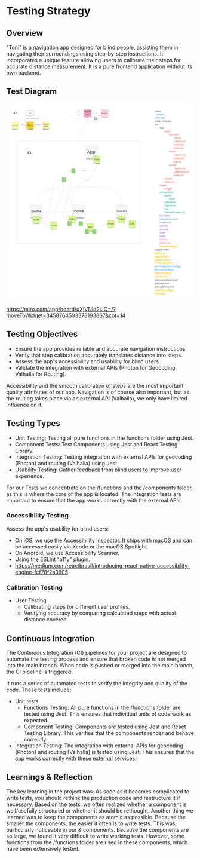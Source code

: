 # Testing Strategy

## Overview

"Toni" is a navigation app designed for blind people,
assisting them in navigating their surroundings using step-by-step instructions.
It incorporates a unique feature allowing users to calibrate their steps for accurate distance measurement.
It is a pure frontend application without its own backend.

## Test Diagram

![TestDiagram](Testdiagram.png)

https://miro.com/app/board/uXjVNld2iJQ=/?moveToWidget=3458764593378193867&cot=14

## Testing Objectives

- Ensure the app provides reliable and accurate navigation instructions.
- Verify that step calibration accurately translates distance into steps.
- Assess the app's accessibility and usability for blind users.
- Validate the integration with external APIs (Photon for Geocoding, Valhalla for Routing).

Accessibility and the smooth calibration of steps are the most important quality attributes of our app. Navigation is of course also important, but as the routing takes place via an external API (Valhalla), we only have limited influence on it.

## Testing Types

- Unit Testing: Testing all pure functions in the functions folder using Jest.
- Component Tests: Test Components using Jest and React Testing Library.
- Integration Testing: Testing integration with external APIs for geocoding (Photon) and routing (Valhalla) using Jest.
  <!--- Functional Testing: Ensure navigation features work correctly, including step-by-step directions and recalibration.-->
- Usability Testing: Gather feedback from blind users to improve user experience.

For our Tests we concentrate on the /functions and the /components folder, as this is where the core of the app is located.
The integration tests are important to ensure that the app works correctly with the external APIs.

### Accessibility Testing

Assess the app's usability for blind users:

- On iOS, we use the Accessibility Inspector. It ships with macOS and can be accessed easily via Xcode or the macOS Spotlight.
- On Android, we use Accessibility Scanner.
- Using the ESLint "a11y" plugin.
- https://medium.com/reactbrasil/introducing-react-native-accessibility-engine-fcf78f2a3805

### Calibration Testing

- User Testing
  - Calibrating steps for different user profiles.
  - Verifying accuracy by comparing calculated steps with actual distance covered.

## Continuous Integration

The Continuous Integration (CI) pipelines for your project are designed to automate the testing process and ensure that broken code is not merged into the main branch. When code is pushed or merged into the main branch, the CI pipeline is triggered.

It runs a series of automated tests to verify the integrity and quality of the code. These tests include:

- Unit tests
  - Functions Testing: All pure functions in the /functions folder are tested using Jest. This ensures that individual units of code work as expected.
  - Component Testing: Components are tested using Jest and React Testing Library. This verifies that the components render and behave correctly.
- Integration Testing: The integration with external APIs for geocoding (Photon) and routing (Valhalla) is tested using Jest. This ensures that the app works correctly with these external services.

## Learnings & Reflection

The key learning in the project was: As soon as it becomes complicated to write tests, you should rethink the production code and restructure it if necessary. Based on the tests, we often realized whether a component is well/usefully structured or whether it should be rethought.
Another thing we learned was to keep the components as atomic as possible. Because the smaller the components, the easier it often is to write tests. This was particularly noticeable in our <Trip/> & <Calibration/> components. Because the components are so large, we found it very difficult to write working tests. However, some functions from the /functions folder are used in these components, which have been extensively tested.

<!--
Testing Tools:
Utilize screen readers like VoiceOver (iOS) and TalkBack (Android) for accessibility testing.
Automated testing tools like Jest and Detox for functional and integration testing.
Geographic testing tools for validating location-based features.
Test Environment:
Set up a test environment that includes real-world scenarios encountered by blind users.
Emulators/simulators may not fully replicate real-world conditions; consider real device testing.
Ensure compatibility with various screen reader configurations and assistive technologies.
Test Scenarios:
Test navigation instructions in various environments (e.g., urban, rural, indoor).
Verify step calibration accuracy across different terrains and walking speeds.
Test recalibration functionality to ensure it updates accurately.
Validate the app's ability to provide alternative routes based on user preferences or obstacles.
Test Data:
Prepare test data sets with diverse geographic locations to test the app's routing capabilities.
Include scenarios with different step lengths for step calibration testing.
Test Execution:
Perform manual testing with blind users to gather qualitative feedback on usability and accessibility.
Automate functional and integration tests to ensure consistency and reliability.
Prioritize testing on critical features such as navigation accuracy and step calibration.
Reporting:
Document test results, including any issues encountered and their severity.
Include feedback from blind users to inform usability improvements.
Provide actionable insights to developers for bug fixes and enhancements.
CI/CD Integration:
Integrate testing into the CI/CD pipeline to automate the testing process.
Ensure continuous monitoring of accessibility standards and performance metrics.
Maintenance:
Regularly update the test strategy to incorporate feedback and address emerging issues.
Stay informed about changes in accessibility guidelines and best practices.
Risk Management:
Identify risks such as inaccurate navigation instructions or step calibration errors.
Mitigate risks through thorough testing and user feedback loops.






1. **Unit Testing**
    - Write unit tests for all pure functions in the functions folder. Use Jest as the testing framework and mock dependencies using Jest's mocking capabilities. Test both the happy path and edge cases.
2. **Integration Testing**
    - Test how different parts of the application work together. This could involve testing how components interact with each other, or how functions interact with external services.
3. **End-to-End Testing**
    - Use a tool like Cypress to write end-to-end tests. These tests should cover key user flows through the application. Is that possible in react-native?
4. **Snapshot Testing**
    - Use Jest's snapshot testing feature to catch unexpected changes in the UI.
5. **Manual Testing**
    - Perform manual testing to catch issues that automated tests might miss. This could involve exploratory testing, regression testing, or usability testing.
6. **Performance Testing**
    - Use tools like Lighthouse to test the performance of the application. This could involve testing the load time, the time to interactive, and the overall performance score.
7. **Accessibility Testing**
    - Axe: Ensure that the application is usable by people with a wide range of abilities.
8. **Cross-Platform Testing**
    - Test the application on the different platforms to ensure compatibility. This is especially important for a React Native application, which should be tested on both iOS and Android.
9. **Continuous Integration**
    - Set up a CI pipeline to run tests automatically when merged/pushed to main branch. This helps catch issues early and ensures that broken code is not merged into the main branch.
10. **Code Reviews**
    - In addition to automated testing, perform code reviews on every pull request. This helps catch issues that automated tests might miss, and also helps maintain code quality.
-->
